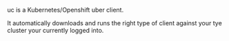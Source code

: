 uc is a Kubernetes/Openshift uber client.

It automatically downloads and runs the right type of client against your tye cluster your currently logged into.